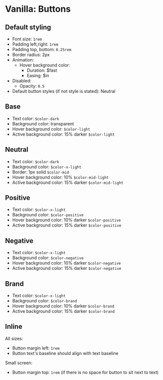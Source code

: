# Vanilla: Buttons

## Default styling
- Font size: `1rem`
- Padding left,right: `1rem`
- Padding top, bottom: `0.25rem`
- Border radius: 2px
- Animation:
	- Hover background color:
		- Duration: $fast
		- Easing: $in
- Disabled:
	- Opacity: `0.5`
- Default button styles (if not style is stated): Neutral

## Base
- Text color: `$color-dark`
- Background color: transparent
- Hover background color: `$color-light`
- Active background color: 15% darker `$color-light`

## Neutral
- Text color: `$color-dark`
- Background color: `$color-x-light`
- Border: 1px solid `$color-mid`
- Hover background color: 10% `$color-mid-light`
- Active background color: 15% darker `$color-mid-light`

## Positive
- Text color: `$color-x-light`
- Background color: `$color-positive`
- Hover background color: 10% darker `$color-positive`
- Active background color: 15% darker `$color-positive`

## Negative
- Text color: `$color-x-light`
- Background color: `$color-negative`
- Hover background color: 10% darker `$color-negative`
- Active background color: 15% darker `$color-negative`

## Brand
- Text color: `$color-x-light`
- Background color: `$color-brand`
- Hover background color: 10% darker `$color-brand`
- Active background color: 15% darker `$color-brand`


## Inline
All sizes:
- Button margin left: `1rem`
- Button text's baseline should align with text baseline

Small screen:
- Button margin top: `1rem` (if there is no space for button to sit next to text)
